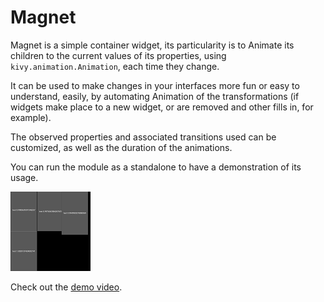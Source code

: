 Magnet
======

Magnet is a simple container widget, its particularity is to Animate its
children to the current values of its properties, using `kivy.animation.Animation`,
each time they change.

It can be used to make changes in your interfaces more fun or easy to
understand, easily, by automating Animation of the transformations (if
widgets make place to a new widget, or are removed and other fills in,
for example).

The observed properties and associated transitions used can be
customized, as well as the duration of the animations.

You can run the module as a standalone to have a demonstration of its
usage.

![Magnet screenshot](screenshot.png)

Check out the [demo video](http://youtu.be/fUWADtenU9o).
